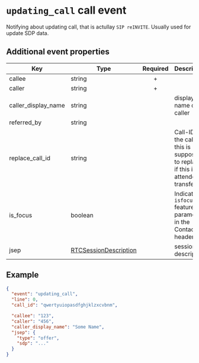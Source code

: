 # `updating_call` call event

Notifying about updating call, that is actullay `SIP reINVITE`.
Usually used for update SDP data.

## Additional event properties

| Key | Type | Required | Description |
| --- | --- | :---: | --- |
| callee | string | + | |
| caller | string | + | |
| caller_display_name | string | | display name of the caller |
| referred_by | string | | |
| replace_call_id | string | | Call-ID of the call that this is supposed to replace, if this is an attended transfer |
| is_focus | boolean | | Indicate is `isfocus` feature parameter in the Contact header |
| jsep | [RTCSessionDescription](https://developer.mozilla.org/en-US/docs/Web/API/RTCSessionDescription) | | session description |

## Example

```json
{
  "event": "updating_call",
  "line": 0,
  "call_id": "qwertyuiopasdfghjklzxcvbnm",

  "callee": "123",
  "caller": "456",
  "caller_display_name": "Some Name",
  "jsep": {
    "type": "offer",
    "sdp": "..."
  }
}
```
